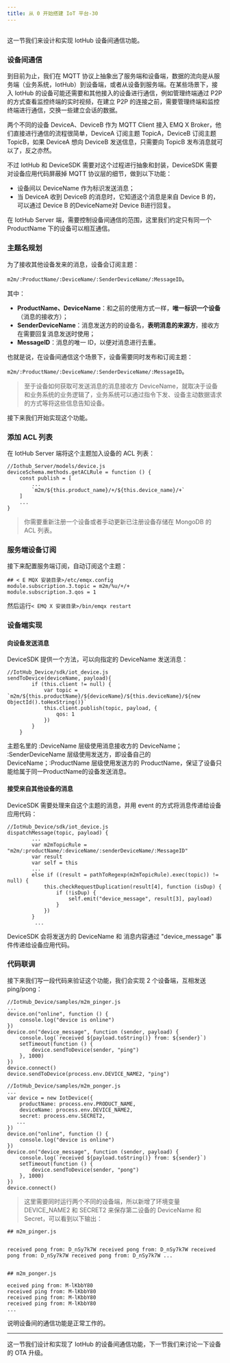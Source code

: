 ```yaml
---
title: 从 0 开始搭建 IoT 平台-30
---
```

<article id="topicContainer" class="column_content"><h2 class="topic_title"></h2><div><p>这一节我们来设计和实现 IotHub 设备间通信功能。</p>
<h3 id="">设备间通信</h3>
<p>到目前为止，我们在 MQTT 协议上抽象出了服务端和设备端，数据的流向是从服务端（业务系统，IotHub）到设备端，或者从设备到服务端。在某些场景下，接入 IotHub 的设备可能还需要和其他接入的设备进行通信，例如管理终端通过 P2P 的方式查看监控终端的实时视频，在建立 P2P 的连接之前，需要管理终端和监控终端进行通信，交换一些建立会话的数据。 </p>
<p>两个不同的设备 DeviceA、DeviceB 作为 MQTT Client 接入 EMQ X Broker，他们直接进行通信的流程很简单，DeviceA 订阅主题 TopicA，DeviceB 订阅主题 TopicB，如果 DeviceA 想向 DeviceB 发送信息，只需要向 TopicB 发布消息就可以了，反之亦然。</p>
<p>不过 IotHub 和 DeviceSDK 需要对这个过程进行抽象和封装，DeviceSDK 需要对设备应用代码屏蔽掉 MQTT 协议层的细节，做到以下功能：</p>
<ul>
<li>设备间以 DeviceName 作为标识发送消息；</li>
<li>当 DeviceA 收到 DeviceB 的消息时，它知道这个消息是来自 Device B 的，可以通过 Device B 的DeviceName对 Device B进行回复。</li>
</ul>
<p>在 IotHub Server 端，需要控制设备间通信的范围，这里我们约定只有同一个 ProductName 下的设备可以相互通信。</p>
<h3 id="-1">主题名规划</h3>
<p>为了接收其他设备发来的消息，设备会订阅主题：</p>
<p><code>m2m/:ProductName/:DeviceName/:SenderDeviceName/:MessageID</code>。</p>
<p>其中：</p>
<ul>
<li><strong>ProductName、DeviceName</strong>：和之前的使用方式一样，<strong>唯一标识一个设备</strong>（消息的接收方）；</li>
<li><strong>SenderDeviceName</strong>：消息发送方的的设备名，<strong>表明消息的来源方</strong>，接收方在需要回复消息发送时使用；</li>
<li><strong>MessageID</strong>：消息的唯一 ID，以便对消息进行去重。 </li>
</ul>
<p>也就是说，在设备间通信这个场景下，设备需要同时发布和订阅主题： </p>
<p><code>m2m/:ProductName/:DeviceName/:SenderDeviceName/:MessageID</code>。</p>
<blockquote>
  <p>至于设备如何获取可发送消息的消息接收方 DeviceName，就取决于设备和业务系统的业务逻辑了，业务系统可以通过指令下发、设备主动数据请求的方式等将这些信息告知设备。</p>
</blockquote>
<p>接下来我们开始实现这个功能。</p>
<h3 id="acl">添加 ACL 列表</h3>
<p>在 IotHub Server 端将这个主题加入设备的 ACL 列表：</p>
<pre><code class="javascript language-javascript">//Iothub_Server/models/device.js
deviceSchema.methods.getACLRule = function () {
    const publish = [
        ...
        `m2m/${this.product_name}/+/${this.device_name}/+`
    ]
    ...
}
</code></pre>
<blockquote>
  <p>你需要重新注册一个设备或者手动更新已注册设备存储在 MongoDB 的 ACL 列表。</p>
</blockquote>
<h3 id="-2">服务端设备订阅</h3>
<p>接下来配置服务端订阅，自动订阅这个主题：</p>
<pre><code>## &lt; E MQX 安装目录&gt;/etc/emqx.config
module.subscription.3.topic = m2m/%u/+/+
module.subscription.3.qos = 1
</code></pre>
<p>然后运行<code>&lt; EMQ X 安装目录&gt;/bin/emqx restart</code></p>
<h3 id="-3">设备端实现</h3>
<h4 id="-4">向设备发送消息</h4>
<p>DeviceSDK 提供一个方法，可以向指定的 DeviceName 发送消息：</p>
<pre><code class="javascript language-javascript">//IotHub_Device/sdk/iot_device.js
sendToDevice(deviceName, payload){
        if (this.client != null) {
            var topic = `m2m/${this.productName}/${deviceName}/${this.deviceName}/${new ObjectId().toHexString()}`
            this.client.publish(topic, payload, {
                qos: 1
            })
        }
    }
</code></pre>
<p>主题名里的 :DeviceName 层级使用消息接收方的 DeviceName； :SenderDeviceName 层级使用发送方，即设备自己的 DeviceName；:ProductName 层级使用发送方的 ProductName，保证了设备只能给属于同一ProductName的设备发送消息。</p>
<h4 id="-5">接受来自其他设备的消息</h4>
<p>DeviceSDK 需要处理来自这个主题的消息，并用 event 的方式将消息传递给设备应用代码：</p>
<pre><code class="javascript language-javascript">//IotHub_Device/sdk/iot_device.js
dispatchMessage(topic, payload) {
        ...
        var m2mTopicRule = "m2m/:productName/:deviceName/:senderDeviceName/:MessageID"
        var result
        var self = this
        ...
        else if ((result = pathToRegexp(m2mTopicRule).exec(topic)) != null) {
            this.checkRequestDuplication(result[4], function (isDup) {
                if (!isDup) {
                    self.emit("device_message", result[3], payload)
                }
            })
        }
         ...
</code></pre>
<p>DeviceSDK 会将发送方的 DeviceName 和 消息内容通过 "device_message" 事件传递给设备应用代码。</p>
<h3 id="-6">代码联调</h3>
<p>接下来我们写一段代码来验证这个功能，我们会实现 2 个设备端，互相发送 ping/pong：</p>
<pre><code class="javascript language-javascript">//IotHub_Device/samples/m2m_pinger.js
...
device.on("online", function () {
    console.log("device is online")
})
device.on("device_message", function (sender, payload) {
    console.log(`received ${payload.toString()} from: ${sender}`)
    setTimeout(function () {
        device.sendToDevice(sender, "ping")
    }, 1000)
})
device.connect()
device.sendToDevice(process.env.DEVICE_NAME2, "ping")
</code></pre>
<pre><code class="javascript language-javascript">//IotHub_Device/samples/m2m_ponger.js
...
var device = new IotDevice({
    productName: process.env.PRODUCT_NAME,
    deviceName: process.env.DEVICE_NAME2,
    secret: process.env.SECRET2,
   ...
})
device.on("online", function () {
    console.log("device is online")
})
device.on("device_message", function (sender, payload) {
    console.log(`received ${payload.toString()} from: ${sender}`)
    setTimeout(function () {
        device.sendToDevice(sender, "pong")
    }, 1000)
})
device.connect()
</code></pre>
<blockquote>
  <p>这里需要同时运行两个不同的设备端，所以新增了环境变量 DEVICE_NAME2 和 SECRET2 来保存第二设备的 DeviceName 和 Secret，可以看到以下输出：</p>
</blockquote>
<pre><code>## m2m_pinger.js

received pong from: D_nSy7k7W
received pong from: D_nSy7k7W
received pong from: D_nSy7k7W
received pong from: D_nSy7k7W
...
</code></pre>
<pre><code>## m2m_ponger.js

eceived ping from: M-lKbbY80
received ping from: M-lKbbY80
received ping from: M-lKbbY80
received ping from: M-lKbbY80
...
</code></pre>
<p>说明设备间的通信功能是正常工作的。</p>
<hr />
<p>这一节我们设计和实现了 IotHub 的设备间通信功能，下一节我们来讨论一下设备的 OTA 升级。</p></div></article>